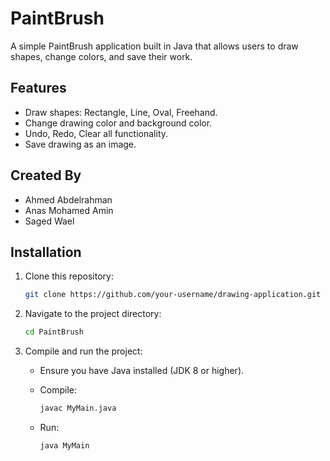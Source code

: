# PaintBrush
 

A simple PaintBrush application built in Java that allows users to draw shapes, change colors, and save their work.

## Features

- Draw shapes: Rectangle, Line, Oval, Freehand.
- Change drawing color and background color.
- Undo, Redo, Clear all functionality.
- Save drawing as an image.

## Created By
- Ahmed Abdelrahman
- Anas Mohamed Amin
- Saged Wael


## Installation

1. Clone this repository:
    ```bash
    git clone https://github.com/your-username/drawing-application.git
    ```

2. Navigate to the project directory:
    ```bash
    cd PaintBrush
    ```

3. Compile and run the project:
    - Ensure you have Java installed (JDK 8 or higher).
    - Compile:
      ```bash
      javac MyMain.java
      ```

    - Run:
      ```bash
      java MyMain
      ```


